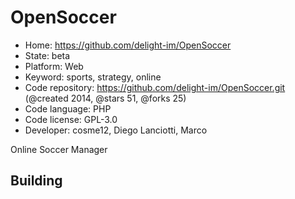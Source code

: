# OpenSoccer

- Home: https://github.com/delight-im/OpenSoccer
- State: beta
- Platform: Web
- Keyword: sports, strategy, online
- Code repository: https://github.com/delight-im/OpenSoccer.git (@created 2014, @stars 51, @forks 25)
- Code language: PHP
- Code license: GPL-3.0
- Developer: cosme12, Diego Lanciotti, Marco

Online Soccer Manager

## Building
